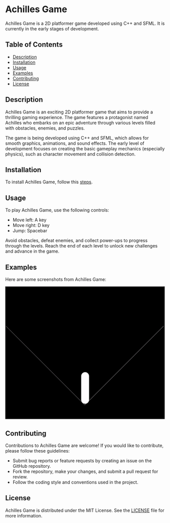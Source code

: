 # Achilles Game

Achilles Game is a 2D platformer game developed using C++ and SFML. It is currently in the early stages of development.

## Table of Contents

- [Description](#description)
- [Installation](#installation)
- [Usage](#usage)
- [Examples](#examples)
- [Contributing](#contributing)
- [License](#license)

## Description

Achilles Game is an exciting 2D platformer game that aims to provide a thrilling gaming experience. The game features a protagonist named Achilles who embarks on an epic adventure through various levels filled with obstacles, enemies, and puzzles. 

The game is being developed using C++ and SFML, which allows for smooth graphics, animations, and sound effects. The early level of development focuses on creating the basic gameplay mechanics (especially physics), such as character movement and collision detection.

## Installation

To install Achilles Game, follow this [steps](https://github.com/appa-labs/Achilles/blob/main/docs/SETUP.md).

## Usage

To play Achilles Game, use the following controls:
- Move left: A key
- Move right: D key
- Jump: Spacebar

Avoid obstacles, defeat enemies, and collect power-ups to progress through the levels. Reach the end of each level to unlock new challenges and advance in the game.

## Examples

Here are some screenshots from Achilles Game:

![Example 1](https://github.com/appa-labs/Achilles/blob/media/physics_record_1.gif)

## Contributing

Contributions to Achilles Game are welcome! If you would like to contribute, please follow these guidelines:

- Submit bug reports or feature requests by creating an issue on the GitHub repository.
- Fork the repository, make your changes, and submit a pull request for review.
- Follow the coding style and conventions used in the project.

## License

Achilles Game is distributed under the MIT License. See the [LICENSE](https://github.com/appa-labs/Achilles/blob/main/LICENSE) file for more information.
